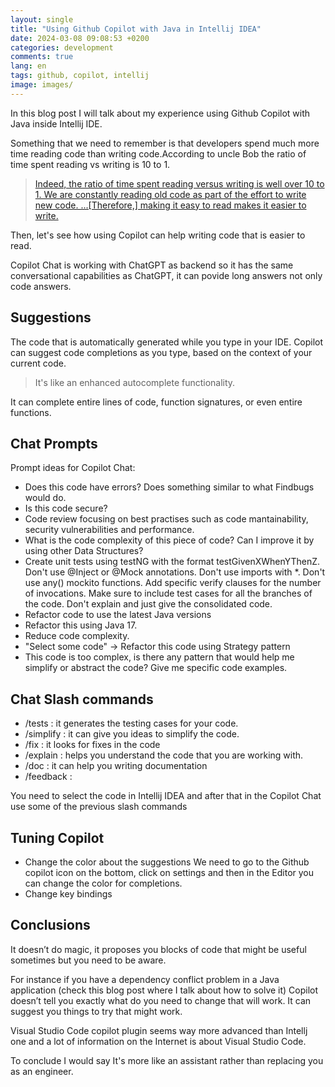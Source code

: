 ```yaml
---
layout: single
title: "Using Github Copilot with Java in Intellij IDEA"
date: 2024-03-08 09:08:53 +0200
categories: development
comments: true
lang: en
tags: github, copilot, intellij
image: images/
---
```


In this blog post I will talk about my experience using Github Copilot with Java inside Intellij IDE. 

Something that we need to remember is that developers spend much more time reading code than writing code.According to uncle Bob the ratio of time spent reading vs writing is 10 to 1. 

> <a href="https://www.goodreads.com/quotes/835238-indeed-the-ratio-of-time-spent-reading-versus-writing-is"> Indeed, the ratio of time spent reading versus writing is well over 10 to 1. We are constantly reading old code as part of the effort to write new code. ...[Therefore,] making it easy to read makes it easier to write. </a>

Then, let's see how using Copilot can help writing code that is easier to read. 

Copilot Chat is working with ChatGPT as backend so it has the same conversational capabilities as ChatGPT, it can povide long answers not only code answers.

Suggestions 
-------------------------
The code that is automatically generated while you type in your IDE. Copilot can suggest code completions as you type, based on the context of your current code. 

> It's like an enhanced autocomplete functionality.

It can complete entire lines of code, function signatures, or even entire functions.

Chat Prompts 
-------------------------
Prompt ideas for Copilot Chat:
- Does this code have errors? Does something similar to what Findbugs would do. 
- Is this code secure?
- Code review focusing on best practises such as code mantainability, security vulnerabilities and performance. 
- What is the code complexity of this piece of code? Can I improve it by using other Data Structures?
- Create unit tests using testNG with the format testGivenXWhenYThenZ. Don't use @Inject or @Mock annotations. Don't use imports with *. Don't use any() mockito functions. Add specific verify clauses for the number of invocations. Make sure to include test cases for all the branches of the code. Don't explain and just give the consolidated code. 
- Refactor code to use the latest Java versions
- Refactor this using Java 17.
- Reduce code complexity.
- "Select some code" -> Refactor this code using Strategy pattern 
- This code is too complex, is there any pattern that would help me simplify or abstract the code? Give me specific code examples.

Chat Slash commands
---------------------------
- /tests : it generates the testing cases for your code.
- /simplify : it can give you ideas to simplify the code.
- /fix : it looks for fixes in the code
- /explain : helps you understand the code that you are working with.
- /doc : it can help you writing documentation 
- /feedback : 

You need to select the code in Intellij IDEA and after that in the Copilot Chat use some of the previous slash commands

Tuning Copilot
------------------------- 
- Change the color about the suggestions 
We need to go to the Github copilot icon on the bottom, click on settings and then in the Editor you can change the color for completions. 
- Change key bindings

Conclusions
---------------------
It doesn’t do magic, it proposes you blocks of code that might be useful sometimes but you need to be aware.

For instance if you have a dependency conflict problem in a Java application (check this blog post where I talk about how to solve it) Copilot doesn’t tell you exactly what do you need to change that will work. It can suggest you things to try that might work.

Visual Studio Code copilot plugin seems way more advanced than Intellj one and a lot of information on the Internet is about Visual Studio Code.

To conclude I would say It's more like an assistant rather than replacing you as an engineer. 





